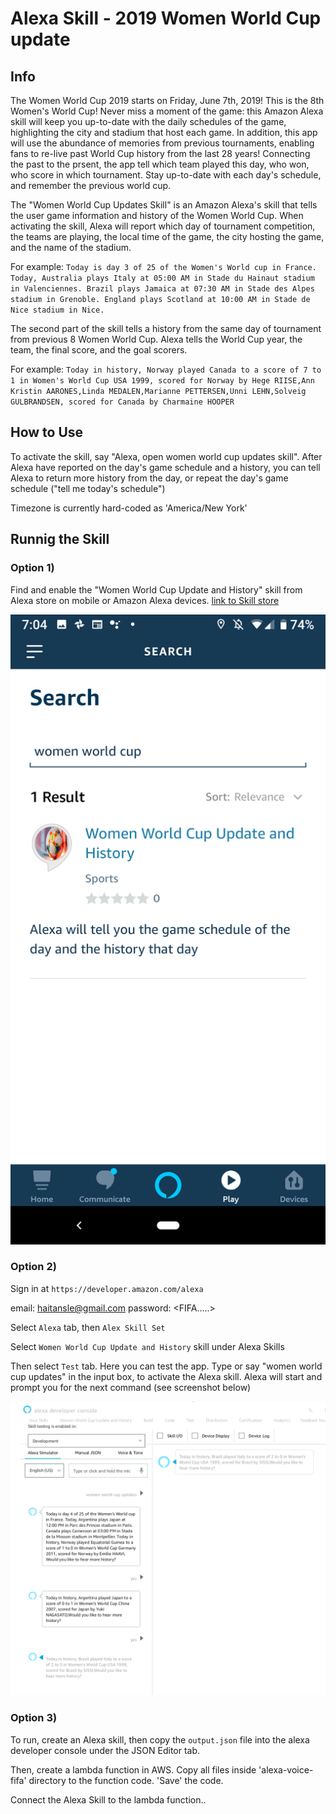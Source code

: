 # Alexa Skill - 2019 Women World Cup update

## Info 

The Women World Cup 2019 starts on Friday, June 7th, 2019! This is the 8th Women's World Cup! Never miss a moment of the game: this Amazon Alexa skill will keep you up-to-date with the daily schedules of the game, highlighting the city and stadium that host each game. In addition, this app will use the abundance of memories from previous tournaments, enabling fans to re-live past World Cup history from the last 28 years! Connecting the past to the prsent, the app tell which team played this day, who won, who score in which tournament. Stay up-to-date with each day's schedule, and remember the previous world cup. 

The "Women World Cup Updates Skill" is an Amazon Alexa's skill that tells the user game information and history of the Women World Cup. When activating the skill, Alexa will report which day of tournament competition, the teams are playing, the local time of the game, the city hosting the game, and the name of the stadium. 

For example: 
`Today is day 3 of 25 of the Women's World cup in France. 
Today, Australia plays Italy at 05:00 AM in Stade du Hainaut stadium in Valenciennes.
Brazil plays Jamaica at 07:30 AM in Stade des Alpes stadium in Grenoble.
England plays Scotland at 10:00 AM in Stade de Nice stadium in Nice.
`

The second part of the skill tells a history from the same day of tournament from previous 8 Women World Cup. Alexa tells the World Cup year, the team, the final score, and the goal scorers. 

For example: 
`Today in history, Norway played Canada to a score of 7 to 1 in Women's World Cup USA 1999, scored for Norway by Hege RIISE,Ann Kristin AARONES,Linda MEDALEN,Marianne PETTERSEN,Unni LEHN,Solveig GULBRANDSEN, scored for Canada by Charmaine HOOPER`

## How to Use

To activate the skill, say "Alexa, open women world cup updates skill". After Alexa have reported on the day's game schedule and a history, you can tell Alexa to return more history from the day, or repeat the day's game schedule ("tell me today's schedule")

Timezone is currently hard-coded as 'America/New York'

## Runnig the Skill 

### Option 1) 

Find and enable the "Women World Cup Update and History" skill from Alexa store on mobile or Amazon Alexa devices. [link to Skill store](https://skills-store.amazon.com/deeplink/dp/B07SVWXJ6H?deviceType=app&share&refSuffix=ss_copy)

![Alexa skill](/img/alexa-skill.png)

### Option 2)

Sign in at `https://developer.amazon.com/alexa`

email: haitansle@gmail.com
password: <FIFA.....>

Select `Alexa` tab, then `Alex Skill Set`

Select `Women World Cup Update and History` skill under Alexa Skills

Then select `Test` tab. Here you can test the app. Type or say "women world cup updates" in the input box, to activate the Alexa skill. Alexa will start and prompt you for the next command (see screenshot below)

![Developer Console](/img/developer-console.png)

### Option 3) 

To run, create an Alexa skill, then copy the `output.json` file into the alexa developer console under the JSON Editor tab. 

Then, create a lambda function in AWS. Copy all files inside 'alexa-voice-fifa' directory to the function code. 'Save' the code. 

Connect the Alexa Skill to the lambda function..





